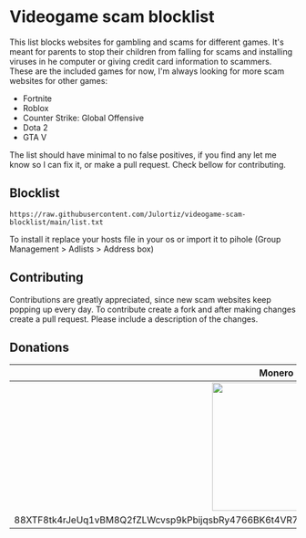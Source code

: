 # Videogame scam blocklist
This list blocks websites for gambling and scams for different games. It's meant for parents to stop their children from falling for scams and installing viruses in he computer or giving credit card information to scammers. These are the included games for now, I'm always looking for more scam websites for other games:

* Fortnite
* Roblox
* Counter Strike: Global Offensive
* Dota 2
* GTA V

The list should have minimal to no false positives, if you find any let me know so I can fix it, or make a pull request. Check bellow for contributing.

## Blocklist

`https://raw.githubusercontent.com/Julortiz/videogame-scam-blocklist/main/list.txt`

To install it replace your hosts file in your os or import it to pihole (Group Management > Adlists > Address box)

## Contributing
Contributions are greatly appreciated, since new scam websites keep popping up every day. To contribute create a fork and after making changes create a pull request. Please include a description of the changes.

## Donations

| Monero |
| :-------------: |
| <img src="https://raw.githubusercontent.com/Julortiz/videogame-scam-blocklist/main/monero.png" width="225"> |
| 88XTF8tk4rJeUq1vBM8Q2fZLWcvsp9kPbijqsbRy4766BK6t4VR7hKcZ62MEu5LAjGiw3T9cYpKUz2ERwJvzJPCjGLe6A7e |
